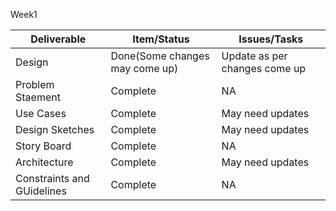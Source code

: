 Week1

| Deliverable   | Item/Status   |  Issues/Tasks
| ------------- | ------------  |  ------------
| Design       | Done(Some changes may come up)        | Update as per changes come up
| Problem Staement      |Complete          |  NA
| Use Cases     | Complete   |  May need updates
| Design Sketches    | Complete            |  May need updates
| Story Board     | Complete      | NA
| Architecture    | Complete        | May need updates
| Constraints and GUidelines| Complete    | NA
